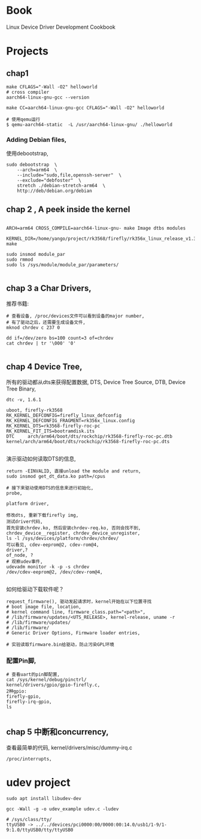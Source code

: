 # Book
Linux Device Driver Development Cookbook

# Projects
## chap1

```shell
make CFLAGS="-Wall -O2" helloworld
# cross compiler
aarch64-linux-gnu-gcc --version

make CC=aarch64-linux-gnu-gcc CFLAGS="-Wall -O2" helloworld

# 使用qemu运行 
$ qemu-aarch64-static  -L /usr/aarch64-linux-gnu/ ./helloworld

```

### Adding Debian files,
使用debootstrap,

```
sudo debootstrap  \
    --arch=arm64  \
    --include="sudo,file,openssh-server"  \
    --exclude="debfoster"  \
    stretch ./debian-stretch-arm64  \
    http://deb/debian.org/debian

```

## chap 2 , A peek inside the kernel

```

ARCH=arm64 CROSS_COMPILE=aarch64-linux-gnu- make Image dtbs modules

KERNEL_DIR=/home/yango/project/rk3568/firefly/rk356x_linux_release_v1.3.0b/rk356x_linux_release/kernel  make

sudo insmod module_par  
sudo rmmod
sudo ls /sys/module/module_par/parameters/
 
```

## chap 3 a Char Drivers,
推荐书籍: <gnulinux-rapid-embedded-programming>

```shell
# 查看设备, /proc/devices文件可以看到设备的major number, 
# 有了驱动之后，还需要生成设备文件,
mknod chrdev c 237 0

dd if=/dev/zero bs=100 count=3 of=chrdev
cat chrdev | tr '\000' '0'


```

## chap 4 Device Tree,
所有的驱动都从dts来获得配置数据, DTS, Device Tree Source, DTB, Device Tree Binary,

```
dtc -v, 1.6.1

uboot, firefly-rk3568
RK_KERNEL_DEFCONFIG=firefly_linux_defconfig
RK_KERNEL_DEFCONFIG_FRAGMENT=rk356x_linux.config
RK_KERNEL_DTS=rk3568-firefly-roc-pc
RK_KERNEL_FIT_ITS=bootramdisk.its
DTC     arch/arm64/boot/dts/rockchip/rk3568-firefly-roc-pc.dtb
kernel/arch/arm64/boot/dts/rockchip/rk3568-firefly-roc-pc.dts


```

演示驱动如何读取DTS的信息,
```shell
return -EINVALID, 直接unload the module and return, 
sudo insmod get_dt_data.ko path=/cpus

# 接下来驱动使用DTS的信息来进行初始化,
probe,

platform driver, 

修改dts, 重新下载firefly img,
测试driver代码, 
首先安装chrdev.ko, 然后安装chrdev-req.ko, 否则会找不到, chrdev_device__register, chrdev_device_unregister,
ls -l /sys/devices/platform/chrdev/chrdev/
可以看见, cdev-eeprom@2, cdev-rom@4,
driver,?
of_node, ?
# 观察udev事件,
udevadm monitor -k -p -s chrdev
/dev/cdev-eeprom@2, /dev/cdev-rom@4,


```

如何给驱动下载软件呢？

```shell
request_firmware(), 驱动发起请求时，kernel开始在以下位置寻找
# boot image file, location,
# kernel command line, firmware_class.path="<path>",
# /lib/firmware/updates/<UTS_RELEASE>, kernel-release, uname -r
# /lib/firmware/updates/
# /lib/firmware/
# Generic Driver Options, Firmware loader entries,

# 实验读取firmware.bin给驱动，防止污染GPL环境
```

### 配置Pin脚,


```shell
# 查看uart的pin脚配置,
cat /sys/kernel/debug/pinctrl/
kernel/drivers/gpio/gpio-firefly.c,
2种gpio:
firefly-gpio,
firefly-irq-gpio,
ls 


```

## chap 5 中断和concurrency,

查看最简单的代码, kernel/drivers/misc/dummy-irq.c

```
/proc/interrupts, 

```

# udev project

```shell
sudo apt install libudev-dev

gcc -Wall -g -o udev_example udev.c -ludev

# /sys/class/tty/
ttyUSB0 -> ../../devices/pci0000:00/0000:00:14.0/usb1/1-9/1-9:1.0/ttyUSB0/tty/ttyUSB0
```